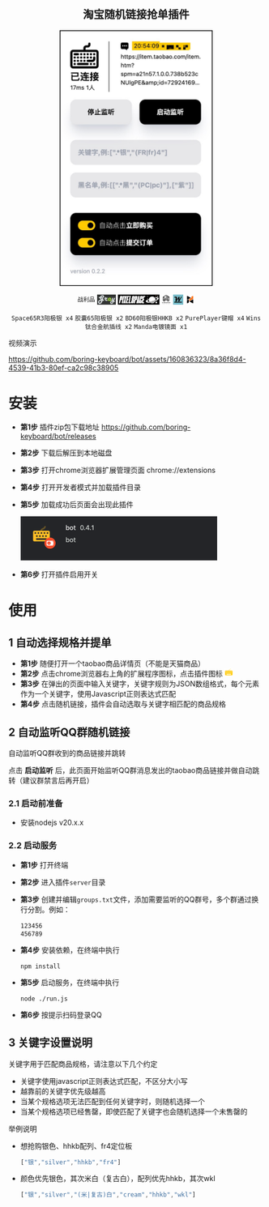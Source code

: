 <div align="center">
  <h2 style="text-align: center;">淘宝随机链接抢单插件</h2>

<img src="./images/screenshot.png" alt="image info" width="300" border="1" style="border-color:black;" />

<p></p>
<sup>战利品</sup>

<img src="./images/logo_graystudio.jpg" height="20"/>
<img src="./images/logo_pixelspace.jpg" height="20"/>
<img src="./images/logo_gomaster.jpg" height="20"/>
<img src="./images/logo_wins.png" height="20"/>
<img src="./images/logo_manda.png" height="20"/>

`Space65R3阳极银 x4` `胶囊65阳极银 x2` `BD60阳极银HHKB x2` `PurePlayer键帽 x4` `Wins钛合金航插线 x2` `Manda电镀镜面 x1`

</div>

视频演示

https://github.com/boring-keyboard/bot/assets/160836323/8a36f8d4-4539-41b3-80ef-ca2c98c38905


# 安装

- **第1步** 插件zip包下载地址 https://github.com/boring-keyboard/bot/releases
- **第2步** 下载后解压到本地磁盘
- **第3步** 打开chrome浏览器扩展管理页面 chrome://extensions
- **第4步** 打开开发者模式并加载插件目录
- **第5步** 加载成功后页面会出现此插件

  <img src="./images/install.png" />

- **第6步** 打开插件启用开关

# 使用

## 1 自动选择规格并提单

- **第1步** 随便打开一个taobao商品详情页（不能是天猫商品）
- **第2步** 点击chrome浏览器右上角的扩展程序图标，点击插件图标 ![image info](./images/icon16.png)
- **第3步** 在弹出的页面中输入关键字，关键字规则为JSON数组格式，每个元素作为一个关键字，使用Javascript正则表达式匹配
- **第4步** 点击随机链接，插件会自动选取与关键字相匹配的商品规格

## 2 自动监听QQ群随机链接

自动监听QQ群收到的商品链接并跳转

点击 **启动监听** 后，此页面开始监听QQ群消息发出的taobao商品链接并做自动跳转（建议群禁言后再开启）

### 2.1 启动前准备

- 安装nodejs v20.x.x

### 2.2 启动服务

- **第1步** 打开终端
- **第2步** 进入插件```server```目录
- **第3步** 创建并编辑```groups.txt```文件，添加需要监听的QQ群号，多个群通过换行分割。例如：
  
  ```
  123456
  456789
  ```
- **第4步** 安装依赖，在终端中执行
  
  ```
  npm install
  ```
- **第5步** 启动服务，在终端中执行
  
  ```
  node ./run.js
  ```
- **第6步** 按提示扫码登录QQ


## 3 关键字设置说明

关键字用于匹配商品规格，请注意以下几个约定

  - 关键字使用javascript正则表达式匹配，不区分大小写
  - 越靠前的关键字优先级越高
  - 当某个规格选项无法匹配到任何关键字时，则随机选择一个
  - 当某个规格选项已经售罄，即使匹配了关键字也会随机选择一个未售罄的

举例说明

  - 想抢购银色、hhkb配列、fr4定位板
    ```javascript
    ["银","silver","hhkb","fr4"]
    ```

  - 颜色优先银色，其次米白（复古白），配列优先hhkb，其次wkl
    ```javascript
    ["银","silver","(米|复古)白","cream","hhkb","wkl"]
    ```

